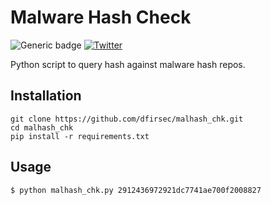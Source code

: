 # Malware Hash Check

![Generic badge](https://img.shields.io/badge/python-3.7-blue.svg) [![Twitter](https://img.shields.io/badge/Twitter-@pulsecode-blue.svg)](https://twitter.com/pulsecode)

Python script to query hash against malware hash repos.

## Installation

```text
git clone https://github.com/dfirsec/malhash_chk.git
cd malhash_chk
pip install -r requirements.txt
```

## Usage
```
$ python malhash_chk.py 2912436972921dc7741ae700f2008827
```
